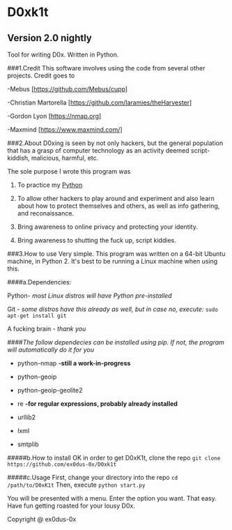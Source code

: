 # D0xk1t
## Version 2.0 nightly
Tool for writing D0x. Written in Python.


###1.Credit
This software involves using the code from several other projects. Credit goes to

-Mebus [https://github.com/Mebus/cupp]

-Christian Martorella [https://github.com/laramies/theHarvester]

-Gordon Lyon [https://nmap.org]

-Maxmind [https://www.maxmind.com/]

###2.About
D0xing is seen by not only hackers, but the general population that has a grasp of computer technology as an activity deemed script-kiddish, malicious, harmful, etc.

The sole purpose I wrote this program was

1. To practice my [Python](https://python.org)

2. To allow other hackers to play around and experiment and also learn about how to protect themselves and others, as well as info gathering, and reconaissance.

3. Bring awareness to online privacy and protecting your identity.

4. Bring awareness to shutting the fuck up, script kiddies.

###3.How to use
Very simple. This program was written on a 64-bit Ubuntu machine, in Python 2. It's best to be running a Linux machine when using this.

####a.Dependencies:

Python- _most Linux distros will have Python pre-installed_

Git - _some distros have this already as well, but in case no, execute:_ `sudo apt-get install git`

A fucking brain - _thank you_

####_The follow dependecies can be installed using pip. If not, the program will automatically do it for you_

* python-nmap  __-still a work-in-progress__

* python-geoip  

* python-geoip-geolite2  

* re __-for regular expressions, probably already installed__

* urllib2

* lxml

* smtplib

#####b.How to install
OK in order to get D0xK1t, clone the repo
`git clone https://github.com/ex0dus-0x/D0xk1t`

#####c.Usage
First, change your directory into the repo
`cd /path/to/D0xK1t`
Then, execute
`python start.py`

You will be presented with a menu. Enter the option you want. That easy. Have fun getting roasted for your lousy D0x.

Copyright @ ex0dus-0x

